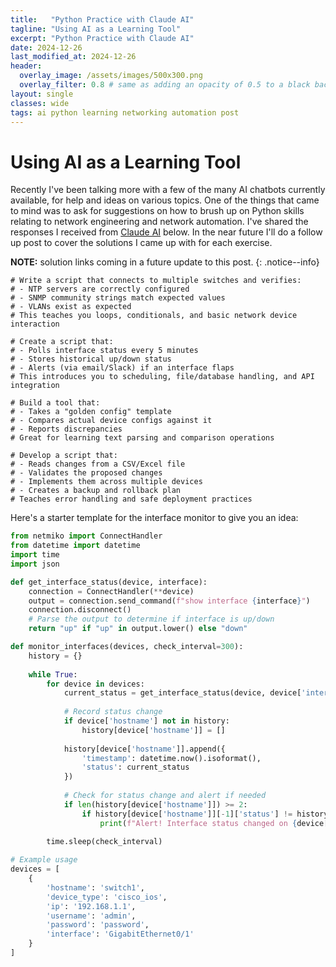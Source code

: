 ```yaml
---
title:   "Python Practice with Claude AI"
tagline: "Using AI as a Learning Tool"
excerpt: "Python Practice with Claude AI"
date: 2024-12-26
last_modified_at: 2024-12-26
header:
  overlay_image: /assets/images/500x300.png
  overlay_filter: 0.8 # same as adding an opacity of 0.5 to a black background
layout: single
classes: wide
tags: ai python learning networking automation post
---
```

# Using AI as a Learning Tool

Recently I've been talking more with a few of the many AI chatbots currently available, for help and ideas on various topics. One of the things that came to mind was to ask for suggestions on how to brush up on Python skills relating to network engineering and network automation.  I've shared the responses I received from [Claude AI](https://claude.ai) below. In the near future I'll do a follow up post to cover the solutions I came up with for each exercise.

**NOTE:** solution links coming in a future update to this post.
{: .notice--info}

```
# Write a script that connects to multiple switches and verifies:
# - NTP servers are correctly configured
# - SNMP community strings match expected values
# - VLANs exist as expected
# This teaches you loops, conditionals, and basic network device interaction
```

```
# Create a script that:
# - Polls interface status every 5 minutes
# - Stores historical up/down status
# - Alerts (via email/Slack) if an interface flaps
# This introduces you to scheduling, file/database handling, and API integration
```

```
# Build a tool that:
# - Takes a "golden config" template
# - Compares actual device configs against it
# - Reports discrepancies
# Great for learning text parsing and comparison operations
```

```
# Develop a script that:
# - Reads changes from a CSV/Excel file
# - Validates the proposed changes
# - Implements them across multiple devices
# - Creates a backup and rollback plan
# Teaches error handling and safe deployment practices
```

Here's a starter template for the interface monitor to give you an idea:

```python
from netmiko import ConnectHandler
from datetime import datetime
import time
import json

def get_interface_status(device, interface):
    connection = ConnectHandler(**device)
    output = connection.send_command(f"show interface {interface}")
    connection.disconnect()
    # Parse the output to determine if interface is up/down
    return "up" if "up" in output.lower() else "down"

def monitor_interfaces(devices, check_interval=300):
    history = {}
    
    while True:
        for device in devices:
            current_status = get_interface_status(device, device['interface'])
            
            # Record status change
            if device['hostname'] not in history:
                history[device['hostname']] = []
            
            history[device['hostname']].append({
                'timestamp': datetime.now().isoformat(),
                'status': current_status
            })
            
            # Check for status change and alert if needed
            if len(history[device['hostname']]) >= 2:
                if history[device['hostname']][-1]['status'] != history[device['hostname']][-2]['status']:
                    print(f"Alert! Interface status changed on {device['hostname']}")
                    
        time.sleep(check_interval)

# Example usage
devices = [
    {
        'hostname': 'switch1',
        'device_type': 'cisco_ios',
        'ip': '192.168.1.1',
        'username': 'admin',
        'password': 'password',
        'interface': 'GigabitEthernet0/1'
    }
]
```



